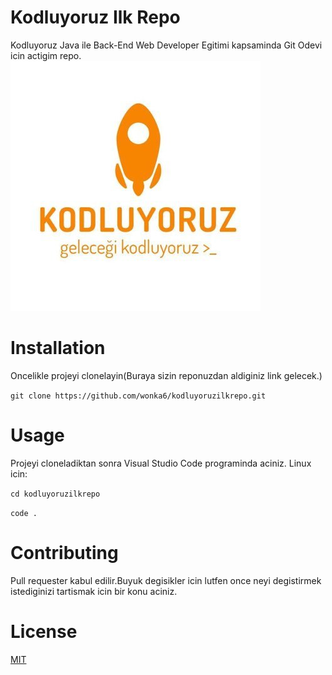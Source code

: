 # Kodluyoruz Ilk Repo
Kodluyoruz Java ile Back-End Web Developer Egitimi kapsaminda Git Odevi icin actigim repo.
![Kodluyoruz Logo](https://raw.githubusercontent.com/Kodluyoruz/taskforce/git/git/markdown-nedir-nasil-kullaniriz-/figures/kodluyoruz_logo.jpg)
# Installation

Oncelikle projeyi clonelayin(Buraya sizin reponuzdan aldiginiz link gelecek.)

`git clone https://github.com/wonka6/kodluyoruzilkrepo.git`


# Usage

Projeyi cloneladiktan sonra Visual Studio Code programinda aciniz.
Linux icin:

`cd kodluyoruzilkrepo`

`code .`

# Contributing

Pull requester kabul edilir.Buyuk degisikler icin lutfen once neyi degistirmek istediginizi tartismak icin bir konu aciniz.

# License

[MIT](https://choosealicense.com/licenses/mit/)